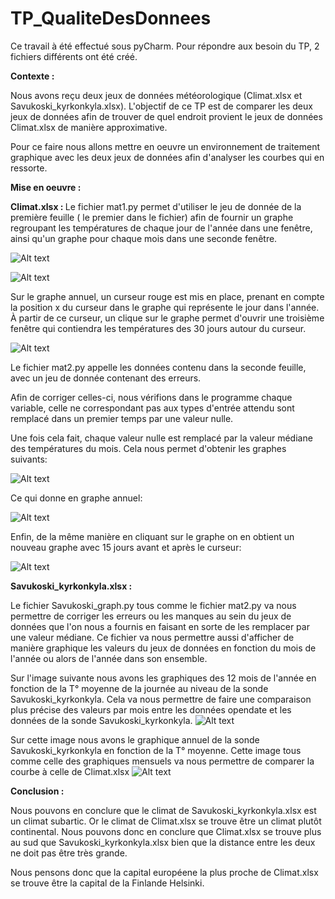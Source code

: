 # TP_QualiteDesDonnees

Ce travail à été effectué sous pyCharm.
Pour répondre aux besoin du TP, 2 fichiers différents ont été créé.

<b>Contexte :</b>

Nous avons reçu deux jeux de données météorologique (Climat.xlsx et Savukoski_kyrkonkyla.xlsx).
L'objectif de ce TP est de comparer les deux jeux de données afin de trouver de quel endroit provient le jeux de données Climat.xlsx de manière approximative.

Pour ce faire nous allons mettre en oeuvre un environnement de traitement graphique avec les deux jeux de données afin d'analyser les courbes qui en ressorte.

<b>Mise en oeuvre :</b>

<b>Climat.xlsx : </b>
Le fichier mat1.py permet d'utiliser le jeu de donnée de la première feuille ( le premier dans le fichier) afin de fournir un graphe regroupant les températures de chaque jour de l'année dans une fenêtre, ainsi qu'un graphe pour chaque mois dans une seconde fenêtre.

![Alt text](https://github.com/FrancoisFr/TP_QualiteDesDonnees/blob/main/fichier/GrapheAnnuel.PNG?raw=true)

![Alt text](https://github.com/FrancoisFr/TP_QualiteDesDonnees/blob/main/fichier/GrapheMoisParMois.PNG?raw=true)


Sur le graphe annuel, un curseur rouge est mis en place, prenant en compte la position x du curseur dans le graphe qui représente le jour dans l'année. À partir de ce curseur, un clique sur le graphe permet d'ouvrir une troisième fenêtre qui contiendra les températures des 30 jours autour du curseur.

![Alt text](https://github.com/FrancoisFr/TP_QualiteDesDonnees/blob/main/fichier/Graphe30Jours.PNG?raw=true)


Le fichier mat2.py appelle les données contenu dans la seconde feuille, avec un jeu de donnée contenant des erreurs.

Afin de corriger celles-ci, nous vérifions dans le programme chaque variable, celle ne correspondant pas aux types d'entrée attendu sont remplacé dans un premier temps par une valeur nulle.

Une fois cela fait, chaque valeur nulle est remplacé par la valeur médiane des températures du mois. Cela nous permet d'obtenir les graphes suivants:

![Alt text](https://github.com/FrancoisFr/TP_QualiteDesDonnees/blob/main/fichier/GrapheMoisParMoisErreur.PNG?raw=true)


Ce qui donne en graphe annuel:

![Alt text](https://github.com/FrancoisFr/TP_QualiteDesDonnees/blob/main/fichier/GrapheAnnuelErreur.PNG?raw=true)

Enfin, de la même manière en cliquant sur le graphe on en obtient un nouveau graphe avec 15 jours avant et après le curseur:

![Alt text](https://github.com/FrancoisFr/TP_QualiteDesDonnees/blob/main/fichier/Graphe30JoursErreur.PNG?raw=true)

<b>Savukoski_kyrkonkyla.xlsx : </b>

Le fichier Savukoski_graph.py tous comme le fichier mat2.py va nous permettre de corriger les erreurs ou les manques au sein du jeux de données que l'on nous a fournis en faisant en sorte de les remplacer par une valeur médiane.
Ce fichier va nous permettre aussi d'afficher de manière graphique les valeurs du jeux de données en fonction du mois de l'année ou alors de l'année dans son ensemble.

Sur l'image suivante nous avons les graphiques des 12 mois de l'année en fonction de la T° moyenne de la journée au niveau de la sonde Savukoski_kyrkonkyla.
Cela va nous permettre de faire une comparaison plus précise des valeurs par mois entre les données opendate et les données de la sonde Savukoski_kyrkonkyla.
![Alt text](https://github.com/FrancoisFr/TP_QualiteDesDonnees/blob/main/fichier/GraphesMoisParMoisMoyenne.png)

Sur cette image nous avons le graphique annuel de la sonde Savukoski_kyrkonkyla en fonction de la T° moyenne.
Cette image tous comme celle des graphiques mensuels va nous permettre de comparer la courbe à celle de Climat.xlsx
![Alt text](https://github.com/FrancoisFr/TP_QualiteDesDonnees/blob/main/fichier/GrapheAnnuelMoyenne.png)


<b>Conclusion : </b>
  
  Nous pouvons en conclure que le climat de Savukoski_kyrkonkyla.xlsx est un climat subartic.
  Or le climat de Climat.xlsx se trouve être un climat plutôt continental. 
  Nous pouvons donc en conclure que Climat.xlsx se trouve plus au sud que Savukoski_kyrkonkyla.xlsx bien que la distance entre les deux ne doit pas être très grande.
  
  Nous pensons donc que la capital européene la plus proche de Climat.xlsx se trouve être la capital de la Finlande Helsinki.
